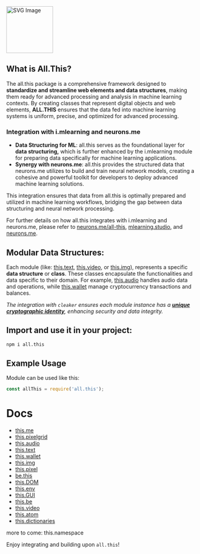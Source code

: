 <img src="https://suign.github.io/neurons.me/neurons_logo.png" alt="SVG Image" width="123" height="123">

## **What is All.This**?

The all.this package is a comprehensive framework designed to **standardize and streamline web elements and data structures**, making them ready for advanced processing and analysis in machine learning contexts. By creating classes that represent digital objects and web elements, **ALL.THIS** ensures that the data fed into machine learning systems is uniform, precise, and optimized for advanced processing. 

### Integration with i.mlearning and neurons.me

- **Data Structuring for ML**: all.this serves as the foundational layer for **data structuring,** which is further enhanced by the i.mlearning module for preparing data specifically for machine learning applications.
- **Synergy with neurons.me**: all.this provides the structured data that neurons.me utilizes to build and train neural network models, creating a cohesive and powerful toolkit for developers to deploy advanced machine learning solutions.

This integration ensures that data from all.this is optimally prepared and utilized in machine learning workflows, bridging the gap between data structuring and neural network processing.

For further details on how all.this integrates with i.mlearning and neurons.me, please refer to [neurons.me/all-this](https://neurons.me/all-this), [mlearning.studio](https://mlearning.studio/), and [neurons.me](https://neurons.me/).

## Modular Data Structures:
Each module (like: [this.text](https://www.npmjs.com/package/this.text), [this.video](https://www.npmjs.com/package/this.video), or [this.img](https://www.npmjs.com/package/this.img)), represents a specific **data structure** or **class**.
These classes encapsulate the functionalities and data specific to their domain. For example, [this.audio](https://www.npmjs.com/package/this.audio) handles audio data and operations, while [this.wallet](https://www.npmjs.com/package/this.wallet) manage cryptocurrency transactions and balances.

*The integration with `cleaker` ensures each module instance has a **[unique cryptographic identity](https://medium.com/@suign/me-cleaker-dynamic-interactions-within-spaces-allowing-different-interpretations-of-the-d03337195887)**, enhancing security and data integrity.*


## Import and use it in your project:
```bash
npm i all.this
```

## Example Usage
Module can be used like this:
```javascript
const allThis = require('all.this');
```

# Docs

- [this.me](https://suign.github.io/this.me)
- [this.pixelgrid](https://suign.github.io/PixelGrid/)
- [this.audio](https://suign.github.io/this.audio)
- [this.text](https://suign.github.io/this.text)
- [this.wallet](https://suign.github.io/this.wallet)
- [this.img](https://suign.github.io/this.img)
- [this.pixel](https://suign.github.io/Pixels)
- [be.this](https://suign.github.io/be.this)
- [this.DOM](https://suign.github.io/this.DOM)
- [this.env](https://suign.github.io/this.env/)
- [this.GUI](https://suign.github.io/this.GUI)
- [this.be](https://suign.github.io/this.be)
- [this.video](https://suign.github.io/this.video)
- [this.atom](https://suign.github.io/this.atom)
- [this.dictionaries](https://suign.github.io/this.dictionaries/)



more to come: this.namespace

Enjoy integrating and building upon `all.this`!





